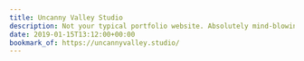 ```yaml
---
title: Uncanny Valley Studio
description: Not your typical portfolio website. Absolutely mind-blowing.
date: 2019-01-15T13:12:00+00:00
bookmark_of: https://uncannyvalley.studio/
---
```

